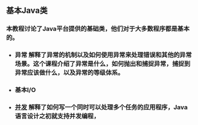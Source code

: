 ## 基本Java类

### 本教程讨论了Java平台提供的基础类，他们对于大多数程序都是基本的。

- ### 异常 解释了异常的机制以及如何使用异常来处理错误和其他的异常场景。这个课程介绍了异常是什么，如何抛出和捕捉异常，捕捉到异常应该做什么，以及异常的等级体系。
- ### 基本I/O 
- ### [并发](concueerncy.md) 解释了如何写一个同时可以处理多个任务的应用程序，Java语言设计之初就支持并发编程，

